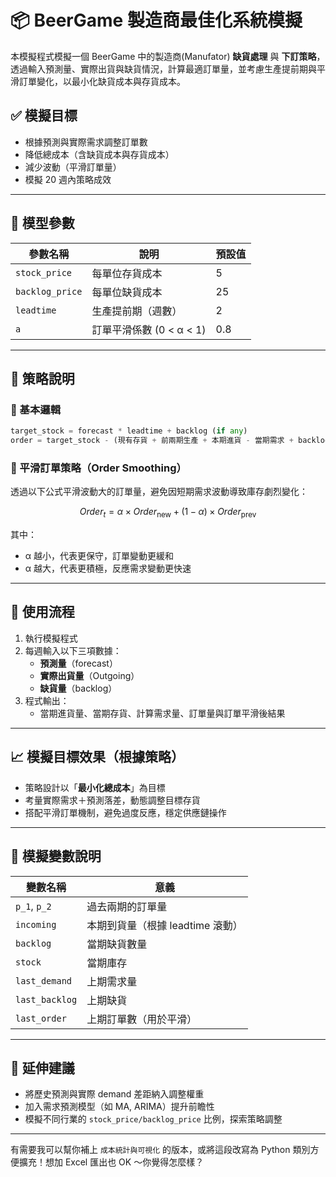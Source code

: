 # 📦 BeerGame 製造商最佳化系統模擬

本模擬程式模擬一個 BeerGame 中的製造商(Manufator) **缺貨處理** 與 **下訂策略**，透過輸入預測量、實際出貨與缺貨情況，計算最適訂單量，並考慮生產提前期與平滑訂單變化，以最小化缺貨成本與存貨成本。

## ✅ 模擬目標

- 根據預測與實際需求調整訂單數
- 降低總成本（含缺貨成本與存貨成本）
- 減少波動（平滑訂單量）
- 模擬 20 週內策略成效

---

## 🔧 模型參數

| 參數名稱        | 說明                     | 預設值 |
| --------------- | ------------------------ | ------ |
| `stock_price`   | 每單位存貨成本           | 5      |
| `backlog_price` | 每單位缺貨成本           | 25     |
| `leadtime`      | 生產提前期（週數）       | 2      |
| `a`             | 訂單平滑係數 (0 < α < 1) | 0.8    |

---

## 🧠 策略說明

### 🔹 基本邏輯

```python
target_stock = forecast * leadtime + backlog (if any)
order = target_stock - (現有存貨 + 前兩期生產 + 本期進貨 - 當期需求 + backlog - 上期backlog)
```

### 🔹 平滑訂單策略（Order Smoothing）

透過以下公式平滑波動大的訂單量，避免因短期需求波動導致庫存劇烈變化：

$$
Order_t = \alpha × Order_{\text{new}} + (1 - \alpha) × Order_{\text{prev}}
$$

其中：

- α 越小，代表更保守，訂單變動更緩和
- α 越大，代表更積極，反應需求變動更快速

---

## 🧪 使用流程

1. 執行模擬程式
2. 每週輸入以下三項數據：
   - **預測量**（forecast）
   - **實際出貨量**（Outgoing）
   - **缺貨量**（backlog）
3. 程式輸出：
   - 當期進貨量、當期存貨、計算需求量、訂單量與訂單平滑後結果

---

## 📈 模擬目標效果（根據策略）

- 策略設計以「**最小化總成本**」為目標
- 考量實際需求＋預測落差，動態調整目標存貨
- 搭配平滑訂單機制，避免過度反應，穩定供應鏈操作

---

## 🧩 模擬變數說明

| 變數名稱       | 意義                             |
| -------------- | -------------------------------- |
| `p_1`, `p_2`   | 過去兩期的訂單量                 |
| `incoming`     | 本期到貨量（根據 leadtime 滾動） |
| `backlog`      | 當期缺貨數量                     |
| `stock`        | 當期庫存                         |
| `last_demand`  | 上期需求量                       |
| `last_backlog` | 上期缺貨                         |
| `last_order`   | 上期訂單數（用於平滑）           |

---

## 📌 延伸建議

- 將歷史預測與實際 demand 差距納入調整權重
- 加入需求預測模型（如 MA, ARIMA）提升前瞻性
- 模擬不同行業的 `stock_price/backlog_price` 比例，探索策略調整

---

有需要我可以幫你補上 `成本統計與可視化` 的版本，或將這段改寫為 Python 類別方便擴充！想加 Excel 匯出也 OK ～你覺得怎麼樣？
